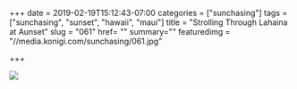 +++
date = 2019-02-19T15:12:43-07:00
categories = ["sunchasing"]
tags = ["sunchasing", "sunset", "hawaii", "maui"]
title = "Strolling Through Lahaina at Aunset"
slug = "061"
href= ""
summary=""
featuredimg = "//media.konigi.com/sunchasing/061.jpg"

+++

<img src="//media.konigi.com/sunchasing/061.jpg" />